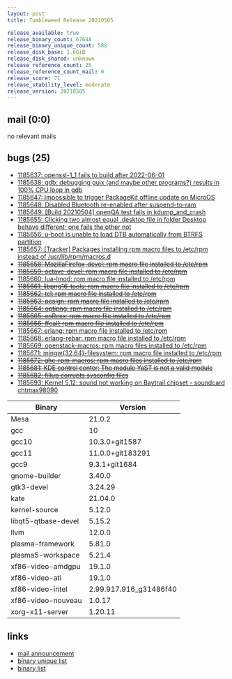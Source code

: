 ```yaml
---
layout: post
title: Tumbleweed Release 20210505

release_available: true
release_binary_count: 67648
release_binary_unique_count: 588
release_disk_base: 1.6GiB
release_disk_shared: unknown
release_reference_count: 25
release_reference_count_mail: 0
release_score: 71
release_stability_level: moderate
release_version: 20210505
---
```


## mail (0:0)

no relevant mails

## bugs (25)

<!--more-->

- [1185637: openssl-1_1 fails to build after 2022-06-01](https://bugzilla.opensuse.org/show_bug.cgi?id=1185637)
- [1185638: gdb: debugging guix (and maybe other programs?) results in 100% CPU loop in gdb](https://bugzilla.opensuse.org/show_bug.cgi?id=1185638)
- [1185647: Impossible to trigger PackageKit offline update on MicroOS](https://bugzilla.opensuse.org/show_bug.cgi?id=1185647)
- [1185648: Disabled Bluetooth re-enabled after suspend-to-ram](https://bugzilla.opensuse.org/show_bug.cgi?id=1185648)
- [1185649: \[Build 20210504\] openQA test fails in kdump_and_crash](https://bugzilla.opensuse.org/show_bug.cgi?id=1185649)
- [1185655: Clicking two almost equal .desktop file in folder Desktop behave different; one fails the other not](https://bugzilla.opensuse.org/show_bug.cgi?id=1185655)
- [1185656: u-boot is unable to load DTB automatically from BTRFS partition](https://bugzilla.opensuse.org/show_bug.cgi?id=1185656)
- [1185657: \[Tracker\] Packages installing rpm macro files to /etc/rpm instead of /usr/lib/rpm/macros.d](https://bugzilla.opensuse.org/show_bug.cgi?id=1185657)
- ~~[1185658: MozillaFirefox-devel: rpm macro file installed to /etc/rpm](https://bugzilla.opensuse.org/show_bug.cgi?id=1185658)~~
- ~~[1185659: octave-devel:  rpm macro file installed to /etc/rpm](https://bugzilla.opensuse.org/show_bug.cgi?id=1185659)~~
- [1185660: lua-lmod: rpm macro file installed to /etc/rpm](https://bugzilla.opensuse.org/show_bug.cgi?id=1185660)
- ~~[1185661: libpng16-tools: rpm macro file installed to /etc/rpm](https://bugzilla.opensuse.org/show_bug.cgi?id=1185661)~~
- ~~[1185662: tcl: rpm macro file installed to /etc/rpm](https://bugzilla.opensuse.org/show_bug.cgi?id=1185662)~~
- ~~[1185663: pesign: rpm macro file installed to /etc/rpm](https://bugzilla.opensuse.org/show_bug.cgi?id=1185663)~~
- ~~[1185664: optipng: rpm macro file installed to /etc/rpm](https://bugzilla.opensuse.org/show_bug.cgi?id=1185664)~~
- ~~[1185665: ooRexx: rpm macro file installed to /etc/rpm](https://bugzilla.opensuse.org/show_bug.cgi?id=1185665)~~
- ~~[1185666: ffcall: rpm macro file installed to /etc/rpm](https://bugzilla.opensuse.org/show_bug.cgi?id=1185666)~~
- [1185667: erlang: rpm macro file installed to /etc/rpm](https://bugzilla.opensuse.org/show_bug.cgi?id=1185667)
- [1185668: erlang-rebar: rpm macro file installed to /etc/rpm](https://bugzilla.opensuse.org/show_bug.cgi?id=1185668)
- [1185669: openstack-macros: rpm macro files installed to /etc/rpm](https://bugzilla.opensuse.org/show_bug.cgi?id=1185669)
- [1185671: mingw{32,64}-filesystem: rpm macro file installed to /etc/rpm](https://bugzilla.opensuse.org/show_bug.cgi?id=1185671)
- ~~[1185672: ghc-rpm-macros: rpm macro files installed to /etc/rpm](https://bugzilla.opensuse.org/show_bug.cgi?id=1185672)~~
- ~~[1185681: KDE control center: The module YaST is not a valid module](https://bugzilla.opensuse.org/show_bug.cgi?id=1185681)~~
- ~~[1185682: fillup corrupts sysconfig files](https://bugzilla.opensuse.org/show_bug.cgi?id=1185682)~~
- [1185693: Kernel 5.12: sound not working on Baytrail chipset - soundcard chtmax98090](https://bugzilla.opensuse.org/show_bug.cgi?id=1185693)

Binary | Version
--- | ---
Mesa | 21.0.2
gcc | 10
gcc10 | 10.3.0+git1587
gcc11 | 11.0.0+git183291
gcc9 | 9.3.1+git1684
gnome-builder | 3.40.0
gtk3-devel | 3.24.29
kate | 21.04.0
kernel-source | 5.12.0
libqt5-qtbase-devel | 5.15.2
llvm | 12.0.0
plasma-framework | 5.81.0
plasma5-workspace | 5.21.4
xf86-video-amdgpu | 19.1.0
xf86-video-ati | 19.1.0
xf86-video-intel | 2.99.917.916_g31486f40
xf86-video-nouveau | 1.0.17
xorg-x11-server | 1.20.11

## links

- [mail announcement](https://github.com/boombatower/tumbleweed-review/issues/10)
- [binary unique list](http://download.opensuse.org/history/20210505/rpm.unique.list)
- [binary list](http://download.opensuse.org/history/20210505/rpm.list)
